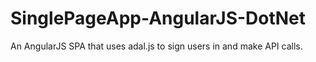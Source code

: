 # SinglePageApp-AngularJS-DotNet
An AngularJS SPA that uses adal.js to sign users in and make API calls.
